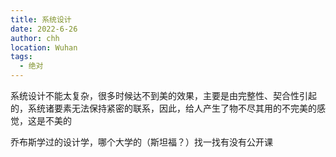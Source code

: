 ```yaml
---
title: 系统设计
date: 2022-6-26
author: chh
location: Wuhan
tags:
  - 绝对
---
```


系统设计不能太复杂，很多时候达不到美的效果，主要是由完整性、契合性引起的，系统诸要素无法保持紧密的联系，因此，给人产生了物不尽其用的不完美的感觉，这是不美的

乔布斯学过的设计学，哪个大学的（斯坦福？）找一找有没有公开课
